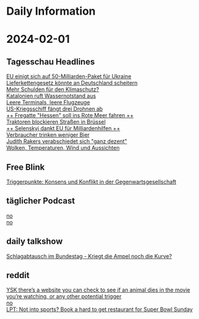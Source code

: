 
Daily Information
=================

# 2024-02-01

## Tagesschau Headlines
  
[EU einigt sich auf 50-Milliarden-Paket für Ukraine](https://www.tagesschau.de/ausland/europa/orban-eu-gipfel-104.html)  
[Lieferkettengesetz könnte an Deutschland scheitern](https://www.tagesschau.de/wirtschaft/lieferkettengesetz-eu-deutschland-102.html)  
[Mehr Schulden für den Klimaschutz?](https://www.tagesschau.de/inland/innenpolitik/klima-haushalt-100.html)  
[Katalonien ruft Wassernotstand aus](https://www.tagesschau.de/ausland/europa/spanien-katalonien-duerre-notstand-100.html)  
[Leere Terminals, leere Flugzeuge](https://www.tagesschau.de/inland/flughafen-streik-118.html)  
[US-Kriegsschiff fängt drei Drohnen ab](https://www.tagesschau.de/ausland/rotes-meer-drohnen-100.html)  
[++ Fregatte "Hessen" soll ins Rote Meer fahren ++](https://www.tagesschau.de/newsticker/liveblog-nahost-donnerstag-102.html)  
[Traktoren blockieren Straßen in Brüssel](https://www.tagesschau.de/ausland/europa/bauern-protest-belgien-bruessel-100.html)  
[++ Selenskyj dankt EU für Milliardenhilfen ++](https://www.tagesschau.de/newsticker/liveblog-ukraine-donnerstag-310.html)  
[Verbraucher trinken weniger Bier](https://www.tagesschau.de/wirtschaft/verbraucher/bier-bierkonsum-100.html)  
[Judith Rakers verabschiedet sich "ganz dezent"](https://www.tagesschau.de/inland/rakers-letzte-sendung-100.html)  
[Wolken, Temperaturen, Wind und Aussichten](https://www.tagesschau.de/wetter/deutschland/wettervorhersage-deutschland-100.html)
## Free Blink
  
[Triggerpunkte: Konsens und Konflikt in der Gegenwartsgesellschaft](https://www.blinkist.com/de/books/triggerpunkte-de)
## täglicher Podcast
  
[no](no)  
[no](no)
## daily talkshow
  
[Schlagabtausch im Bundestag - Kriegt die Ampel noch die Kurve?](https://www.ardmediathek.de/video/Y3JpZDovL3Bob2VuaXguZGUvNDMyMzU5Mg)
## reddit
  
[YSK there’s a website you can check to see if an animal dies in the movie you’re watching, or any other potential trigger](https://www.reddit.com/r/YouShouldKnow/comments/1aeyso1/ysk_theres_a_website_you_can_check_to_see_if_an/)  
[no](no)  
[LPT: Not into sports? Book a hard to get restaurant for Super Bowl Sunday](https://www.reddit.com/r/LifeProTips/comments/1aeri3m/lpt_not_into_sports_book_a_hard_to_get_restaurant/)